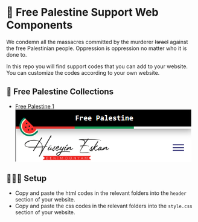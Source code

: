 # 🍉 Free Palestine Support Web Components

We condemn all the massacres committed by the murderer ~~Israel~~ against the free Palestinian people. Oppression is oppression no matter who it is done to.

In this repo you will find support codes that you can add to your website.
You can customize the codes according to your own website.

## 🚀 Free Palestine Collections

- [Free Palestine 1](https://github.com/huseyineskan/palestine-support-web-components/tree/main/Free%20Palestine%201)\
  ![Free Palestine 1](https://github.com/huseyineskan/palestine-support-web-components/blob/main/Free%20Palestine%201/free%20palestine%201.png)

## 👨🏻‍💻 Setup

- Copy and paste the html codes in the relevant folders into the `header` section of your website.
- Copy and paste the css codes in the relevant folders into the `style.css` section of your website.
